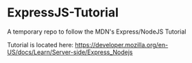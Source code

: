 # ExpressJS-Tutorial
A temporary repo to follow the MDN's Express/NodeJS Tutorial

Tutorial is located here: https://developer.mozilla.org/en-US/docs/Learn/Server-side/Express_Nodejs